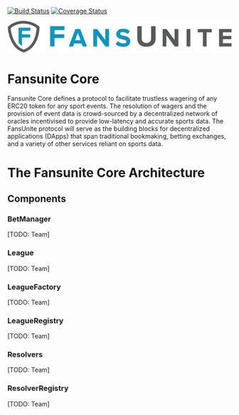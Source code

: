 [![Build Status](https://travis-ci.com/fansunite/fansunite-core.svg?token=krNWH89TcqzcfjSS8hte&branch=resolution/resolvers)](https://travis-ci.com/fansunite/fansunite-core)
[![Coverage Status](https://coveralls.io/repos/github/fansunite/fansunite-core/badge.svg?branch=resolution/resolvers&t=sjBCiQ)](https://coveralls.io/github/fansunite/fansunite-core?branch=resolution/resolvers)

![Fansunite logo](fansunite.png)

# Fansunite Core

Fansunite Core defines a protocol to facilitate trustless wagering of any ERC20 token for any sport events. The resolution of wagers and the provision of event data is crowd-sourced by a decentralized network of oracles incentivised to provide low-latency and accurate sports data. The FansUnite protocol will serve as the building blocks for decentralized applications (DApps) that span traditional bookmaking, betting exchanges, and a variety of other services reliant on sports data.

# The Fansunite Core Architecture

## Components

### BetManager
[TODO: Team]

### League
[TODO: Team]

### LeagueFactory
[TODO: Team]

### LeagueRegistry
[TODO: Team]

### Resolvers
[TODO: Team]

### ResolverRegistry
[TODO: Team]

